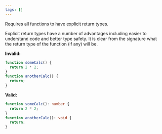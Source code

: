 ```yaml
---
tags: []
---
```


Requires all functions to have explicit return types.

Explicit return types have a number of advantages including easier to understand
code and better type safety. It is clear from the signature what the return type
of the function (if any) will be.

**Invalid:**

```typescript
function someCalc() {
  return 2 * 2;
}
function anotherCalc() {
  return;
}
```

**Valid:**

```typescript
function someCalc(): number {
  return 2 * 2;
}
function anotherCalc(): void {
  return;
}
```
